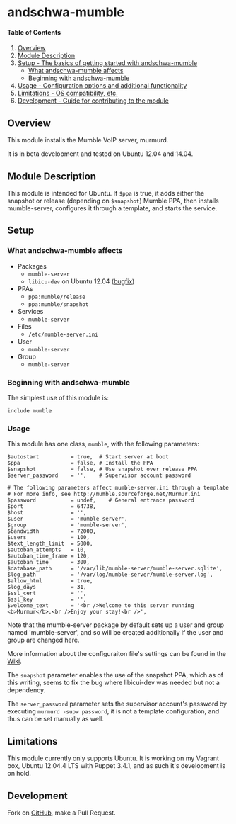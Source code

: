 # andschwa-mumble

#### Table of Contents

1. [Overview](#overview)
2. [Module Description](#module-description)
3. [Setup - The basics of getting started with andschwa-mumble](#setup)
    * [What andschwa-mumble affects](#what-andschwa-mumble-affects)
    * [Beginning with andschwa-mumble](#beginning-with-andschwa-mumble)
4. [Usage - Configuration options and additional functionality](#usage)
5. [Limitations - OS compatibility, etc.](#limitations)
6. [Development - Guide for contributing to the module](#development)

## Overview

This module installs the Mumble VoIP server, murmurd.

It is in beta development and tested on Ubuntu 12.04 and 14.04.

## Module Description

This module is intended for Ubuntu. If `$ppa` is true, it adds either
the snapshot or release (depending on `$snapshot`) Mumble PPA, then
installs mumble-server, configures it through a template, and starts
the service.

## Setup

### What andschwa-mumble affects

* Packages
    * `mumble-server`
	* `libicu-dev` on Ubuntu 12.04 ([bugfix](https://bugs.launchpad.net/ubuntu/+source/qt4-x11/+bug/989915))
* PPAs
    * `ppa:mumble/release`
	* `ppa:mumble/snapshot`
* Services
    * `mumble-server`
* Files
    * `/etc/mumble-server.ini`
* User
    * `mumble-server`
* Group
    * `mumble-server`

### Beginning with andschwa-mumble

The simplest use of this module is:

    include mumble

### Usage

This module has one class, `mumble`, with the following
parameters:

    $autostart          = true,  # Start server at boot
    $ppa                = false, # Install the PPA
    $snapshot           = false, # Use snapshot over release PPA
    $server_password    = '',    # Supervisor account password

    # The following parameters affect mumble-server.ini through a template
    # For more info, see http://mumble.sourceforge.net/Murmur.ini
    $password           = undef,    # General entrance password
    $port               = 64738,
    $host               = '',
    $user               = 'mumble-server',
    $group              = 'mumble-server',
    $bandwidth          = 72000,
    $users              = 100,
    $text_length_limit  = 5000,
    $autoban_attempts   = 10,
    $autoban_time_frame = 120,
    $autoban_time       = 300,
    $database_path      = '/var/lib/mumble-server/mumble-server.sqlite',
    $log_path           = '/var/log/mumble-server/mumble-server.log',
    $allow_html         = true,
    $log_days           = 31,
    $ssl_cert           = '',
    $ssl_key            = '',
    $welcome_text       = '<br />Welcome to this server running <b>Murmur</b>.<br />Enjoy your stay!<br />',

Note that the mumble-server package by default sets up a user and
group named 'mumble-server', and so will be created additionally if
the user and group are changed here.

More information about the configuraiton file's settings can be found
in the [Wiki](http://mumble.sourceforge.net/Murmur.ini).

The `snapshot` parameter enables the use of the snapshot PPA, which as
of this writing, seems to fix the bug where libicui-dev was needed but
not a dependency.

The `server_password` parameter sets the supervisor account's password
by executing `murmurd -supw password`, it is not a template
configuration, and thus can be set manually as well.

## Limitations

This module currently only supports Ubuntu. It is working on my
Vagrant box, Ubuntu 12.04.4 LTS with Puppet 3.4.1, and as such it's
development is on hold.

## Development

Fork on
[GitHub](https://github.com/andschwa/puppet-mumble), make
a Pull Request.
